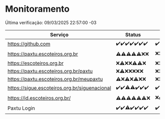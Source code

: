 # Monitoramento

Última verificação: 09/03/2025 22:57:00 -03

|Serviço|Status|Últimas 24h|
|---|---|---|
|https://github.com|<span title="2025-03-03: OK=23">✔️</span><span title="2025-03-04: OK=23">✔️</span><span title="2025-03-05: OK=23">✔️</span><span title="2025-03-06: OK=23">✔️</span><span title="2025-03-07: OK=23">✔️</span><span title="2025-03-08: OK=24">✔️</span><span title="2025-03-09: OK=2">✔️</span>|<span title="08/03/2025 23:27:00 -03 : 200">✔️</span><span title="09/03/2025 00:08:00 -03 : 200">✔️</span><span title="09/03/2025 01:08:00 -03 : 200">✔️</span><span title="09/03/2025 02:06:00 -03 : 200">✔️</span><span title="09/03/2025 03:09:00 -03 : 200">✔️</span><span title="09/03/2025 04:06:00 -03 : 200">✔️</span><span title="09/03/2025 05:09:00 -03 : 200">✔️</span><span title="09/03/2025 06:06:00 -03 : 200">✔️</span><span title="09/03/2025 07:06:00 -03 : 200">✔️</span><span title="09/03/2025 08:06:00 -03 : 200">✔️</span><span title="09/03/2025 09:11:00 -03 : 200">✔️</span><span title="09/03/2025 10:07:00 -03 : 200">✔️</span><span title="09/03/2025 11:04:00 -03 : 200">✔️</span><span title="09/03/2025 12:06:00 -03 : 200">✔️</span><span title="09/03/2025 13:07:00 -03 : 200">✔️</span><span title="09/03/2025 14:04:00 -03 : 200">✔️</span><span title="09/03/2025 15:08:00 -03 : 200">✔️</span><span title="09/03/2025 16:03:00 -03 : 200">✔️</span><span title="09/03/2025 17:07:00 -03 : 200">✔️</span><span title="09/03/2025 18:06:00 -03 : 200">✔️</span><span title="09/03/2025 19:06:00 -03 : 200">✔️</span><span title="09/03/2025 20:06:00 -03 : 200">✔️</span><span title="09/03/2025 21:36:00 -03 : 200">✔️</span><span title="09/03/2025 22:57:00 -03 : 200">✔️</span>|
|https://paxtu.escoteiros.org.br|<span title="2025-03-03: OK=1, Falhas=22">⚠️</span><span title="2025-03-04: OK=3, Falhas=20">⚠️</span><span title="2025-03-05: OK=3, Falhas=20">⚠️</span><span title="2025-03-06: OK=3, Falhas=20">⚠️</span><span title="2025-03-07: OK=4, Falhas=19">⚠️</span><span title="2025-03-08: Falhas=24">❌</span><span title="2025-03-09: Falhas=2">❌</span>|<span title="08/03/2025 23:27:00 -03 : 403">❌</span><span title="09/03/2025 00:08:00 -03 : 403">❌</span><span title="09/03/2025 01:08:00 -03 : 403">❌</span><span title="09/03/2025 02:06:00 -03 : 403">❌</span><span title="09/03/2025 03:09:00 -03 : 403">❌</span><span title="09/03/2025 04:06:00 -03 : 403">❌</span><span title="09/03/2025 05:09:00 -03 : 403">❌</span><span title="09/03/2025 06:06:00 -03 : 403">❌</span><span title="09/03/2025 07:06:00 -03 : 403">❌</span><span title="09/03/2025 08:06:00 -03 : 403">❌</span><span title="09/03/2025 09:11:00 -03 : 403">❌</span><span title="09/03/2025 10:07:00 -03 : 403">❌</span><span title="09/03/2025 11:04:00 -03 : 200">✔️</span><span title="09/03/2025 12:06:00 -03 : 403">❌</span><span title="09/03/2025 13:07:00 -03 : 403">❌</span><span title="09/03/2025 14:04:00 -03 : 403">❌</span><span title="09/03/2025 15:08:00 -03 : 403">❌</span><span title="09/03/2025 16:03:00 -03 : 403">❌</span><span title="09/03/2025 17:07:00 -03 : 403">❌</span><span title="09/03/2025 18:06:00 -03 : 403">❌</span><span title="09/03/2025 19:06:00 -03 : 200">✔️</span><span title="09/03/2025 20:06:00 -03 : 403">❌</span><span title="09/03/2025 21:36:00 -03 : 403">❌</span><span title="09/03/2025 22:57:00 -03 : 403">❌</span>|
|https://escoteiros.org.br|<span title="2025-03-03: Falhas=23">❌</span><span title="2025-03-04: OK=1, Falhas=22">⚠️</span><span title="2025-03-05: Falhas=23">❌</span><span title="2025-03-06: Falhas=23">❌</span><span title="2025-03-07: OK=1, Falhas=22">⚠️</span><span title="2025-03-08: OK=1, Falhas=23">⚠️</span><span title="2025-03-09: Falhas=2">❌</span>|<span title="08/03/2025 23:27:00 -03 : 403">❌</span><span title="09/03/2025 00:08:00 -03 : 403">❌</span><span title="09/03/2025 01:08:00 -03 : 403">❌</span><span title="09/03/2025 02:06:00 -03 : 403">❌</span><span title="09/03/2025 03:09:00 -03 : 403">❌</span><span title="09/03/2025 04:06:00 -03 : 403">❌</span><span title="09/03/2025 05:09:00 -03 : 403">❌</span><span title="09/03/2025 06:06:00 -03 : 403">❌</span><span title="09/03/2025 07:06:00 -03 : 403">❌</span><span title="09/03/2025 08:06:00 -03 : 403">❌</span><span title="09/03/2025 09:11:00 -03 : 403">❌</span><span title="09/03/2025 10:07:00 -03 : 403">❌</span><span title="09/03/2025 11:04:00 -03 : 403">❌</span><span title="09/03/2025 12:06:00 -03 : 403">❌</span><span title="09/03/2025 13:07:00 -03 : 403">❌</span><span title="09/03/2025 14:04:00 -03 : 403">❌</span><span title="09/03/2025 15:08:00 -03 : 403">❌</span><span title="09/03/2025 16:03:00 -03 : 403">❌</span><span title="09/03/2025 17:07:00 -03 : 403">❌</span><span title="09/03/2025 18:06:00 -03 : 403">❌</span><span title="09/03/2025 19:06:00 -03 : 403">❌</span><span title="09/03/2025 20:06:00 -03 : 403">❌</span><span title="09/03/2025 21:36:00 -03 : 403">❌</span><span title="09/03/2025 22:57:00 -03 : 403">❌</span>|
|https://paxtu.escoteiros.org.br/paxtu|<span title="2025-03-03: Falhas=23">❌</span><span title="2025-03-04: OK=1, Falhas=22">⚠️</span><span title="2025-03-05: Falhas=23">❌</span><span title="2025-03-06: Falhas=23">❌</span><span title="2025-03-07: Falhas=23">❌</span><span title="2025-03-08: Falhas=24">❌</span><span title="2025-03-09: Falhas=2">❌</span>|<span title="08/03/2025 23:27:00 -03 : 403">❌</span><span title="09/03/2025 00:08:00 -03 : 403">❌</span><span title="09/03/2025 01:08:00 -03 : 403">❌</span><span title="09/03/2025 02:06:00 -03 : 403">❌</span><span title="09/03/2025 03:09:00 -03 : 403">❌</span><span title="09/03/2025 04:06:00 -03 : 403">❌</span><span title="09/03/2025 05:09:00 -03 : 403">❌</span><span title="09/03/2025 06:06:00 -03 : 403">❌</span><span title="09/03/2025 07:06:00 -03 : 403">❌</span><span title="09/03/2025 08:06:00 -03 : 403">❌</span><span title="09/03/2025 09:11:00 -03 : 403">❌</span><span title="09/03/2025 10:07:00 -03 : 403">❌</span><span title="09/03/2025 11:04:00 -03 : 403">❌</span><span title="09/03/2025 12:06:00 -03 : 403">❌</span><span title="09/03/2025 13:07:00 -03 : 403">❌</span><span title="09/03/2025 14:04:00 -03 : 403">❌</span><span title="09/03/2025 15:08:00 -03 : 403">❌</span><span title="09/03/2025 16:03:00 -03 : 403">❌</span><span title="09/03/2025 17:07:00 -03 : 403">❌</span><span title="09/03/2025 18:06:00 -03 : 403">❌</span><span title="09/03/2025 19:06:00 -03 : 403">❌</span><span title="09/03/2025 20:06:00 -03 : 403">❌</span><span title="09/03/2025 21:36:00 -03 : 403">❌</span><span title="09/03/2025 22:57:00 -03 : 403">❌</span>|
|https://paxtu.escoteiros.org.br/meupaxtu|<span title="2025-03-03: OK=2, Falhas=21">⚠️</span><span title="2025-03-04: Falhas=23">❌</span><span title="2025-03-05: OK=1, Falhas=22">⚠️</span><span title="2025-03-06: Falhas=23">❌</span><span title="2025-03-07: OK=1, Falhas=22">⚠️</span><span title="2025-03-08: Falhas=24">❌</span><span title="2025-03-09: Falhas=2">❌</span>|<span title="08/03/2025 23:27:00 -03 : 403">❌</span><span title="09/03/2025 00:08:00 -03 : 403">❌</span><span title="09/03/2025 01:08:00 -03 : 403">❌</span><span title="09/03/2025 02:06:00 -03 : 403">❌</span><span title="09/03/2025 03:09:00 -03 : 403">❌</span><span title="09/03/2025 04:06:00 -03 : 403">❌</span><span title="09/03/2025 05:09:00 -03 : 403">❌</span><span title="09/03/2025 06:06:00 -03 : 403">❌</span><span title="09/03/2025 07:06:00 -03 : 403">❌</span><span title="09/03/2025 08:06:00 -03 : 403">❌</span><span title="09/03/2025 09:11:00 -03 : 403">❌</span><span title="09/03/2025 10:07:00 -03 : 403">❌</span><span title="09/03/2025 11:04:00 -03 : 403">❌</span><span title="09/03/2025 12:06:00 -03 : 403">❌</span><span title="09/03/2025 13:07:00 -03 : 403">❌</span><span title="09/03/2025 14:04:00 -03 : 403">❌</span><span title="09/03/2025 15:08:00 -03 : 403">❌</span><span title="09/03/2025 16:03:00 -03 : 403">❌</span><span title="09/03/2025 17:07:00 -03 : 403">❌</span><span title="09/03/2025 18:06:00 -03 : 403">❌</span><span title="09/03/2025 19:06:00 -03 : 403">❌</span><span title="09/03/2025 20:06:00 -03 : 403">❌</span><span title="09/03/2025 21:36:00 -03 : 403">❌</span><span title="09/03/2025 22:57:00 -03 : 403">❌</span>|
|https://sigue.escoteiros.org.br/siguenacional|<span title="2025-03-03: OK=23">✔️</span><span title="2025-03-04: OK=23">✔️</span><span title="2025-03-05: OK=22, Falhas=1">⚠️</span><span title="2025-03-06: OK=22, Falhas=1">⚠️</span><span title="2025-03-07: OK=23">✔️</span><span title="2025-03-08: OK=24">✔️</span><span title="2025-03-09: OK=2">✔️</span>|<span title="08/03/2025 23:27:00 -03 : 200">✔️</span><span title="09/03/2025 00:08:00 -03 : 200">✔️</span><span title="09/03/2025 01:08:00 -03 : 200">✔️</span><span title="09/03/2025 02:06:00 -03 : 200">✔️</span><span title="09/03/2025 03:09:00 -03 : 200">✔️</span><span title="09/03/2025 04:06:00 -03 : 200">✔️</span><span title="09/03/2025 05:09:00 -03 : 200">✔️</span><span title="09/03/2025 06:06:00 -03 : 200">✔️</span><span title="09/03/2025 07:06:00 -03 : 200">✔️</span><span title="09/03/2025 08:06:00 -03 : 200">✔️</span><span title="09/03/2025 09:11:00 -03 : 200">✔️</span><span title="09/03/2025 10:07:00 -03 : 200">✔️</span><span title="09/03/2025 11:04:00 -03 : 200">✔️</span><span title="09/03/2025 12:06:00 -03 : 200">✔️</span><span title="09/03/2025 13:07:00 -03 : 200">✔️</span><span title="09/03/2025 14:04:00 -03 : 200">✔️</span><span title="09/03/2025 15:08:00 -03 : 200">✔️</span><span title="09/03/2025 16:03:00 -03 : 200">✔️</span><span title="09/03/2025 17:07:00 -03 : 200">✔️</span><span title="09/03/2025 18:06:00 -03 : 200">✔️</span><span title="09/03/2025 19:06:00 -03 : 200">✔️</span><span title="09/03/2025 20:06:00 -03 : 200">✔️</span><span title="09/03/2025 21:36:00 -03 : 200">✔️</span><span title="09/03/2025 22:57:00 -03 : 200">✔️</span>|
|https://id.escoteiros.org.br/|<span title="2025-03-03: OK=2, Falhas=21">⚠️</span><span title="2025-03-04: OK=2, Falhas=21">⚠️</span><span title="2025-03-05: OK=5, Falhas=18">⚠️</span><span title="2025-03-06: OK=2, Falhas=21">⚠️</span><span title="2025-03-07: OK=1, Falhas=22">⚠️</span><span title="2025-03-08: OK=1, Falhas=23">⚠️</span><span title="2025-03-09: Falhas=2">❌</span>|<span title="08/03/2025 23:27:00 -03 : 403">❌</span><span title="09/03/2025 00:08:00 -03 : 200">✔️</span><span title="09/03/2025 01:08:00 -03 : 403">❌</span><span title="09/03/2025 02:06:00 -03 : 200">✔️</span><span title="09/03/2025 03:09:00 -03 : 403">❌</span><span title="09/03/2025 04:06:00 -03 : 403">❌</span><span title="09/03/2025 05:09:00 -03 : 403">❌</span><span title="09/03/2025 06:06:00 -03 : 200">✔️</span><span title="09/03/2025 07:06:00 -03 : 403">❌</span><span title="09/03/2025 08:06:00 -03 : 403">❌</span><span title="09/03/2025 09:11:00 -03 : 200">✔️</span><span title="09/03/2025 10:07:00 -03 : 403">❌</span><span title="09/03/2025 11:04:00 -03 : 403">❌</span><span title="09/03/2025 12:06:00 -03 : 403">❌</span><span title="09/03/2025 13:07:00 -03 : 403">❌</span><span title="09/03/2025 14:04:00 -03 : 403">❌</span><span title="09/03/2025 15:08:00 -03 : 403">❌</span><span title="09/03/2025 16:03:00 -03 : 403">❌</span><span title="09/03/2025 17:07:00 -03 : 403">❌</span><span title="09/03/2025 18:06:00 -03 : 403">❌</span><span title="09/03/2025 19:06:00 -03 : 403">❌</span><span title="09/03/2025 20:06:00 -03 : 403">❌</span><span title="09/03/2025 21:36:00 -03 : 403">❌</span><span title="09/03/2025 22:57:00 -03 : 403">❌</span>|
|Paxtu Login|<span title="2025-03-03: OK=23">✔️</span><span title="2025-03-04: OK=23">✔️</span><span title="2025-03-05: OK=22, Falhas=1">⚠️</span><span title="2025-03-06: OK=23">✔️</span><span title="2025-03-07: OK=23">✔️</span><span title="2025-03-08: OK=24">✔️</span><span title="2025-03-09: OK=2">✔️</span>|<span title="08/03/2025 23:27:00 -03 : 200">✔️</span><span title="09/03/2025 00:08:00 -03 : 200">✔️</span><span title="09/03/2025 01:08:00 -03 : 200">✔️</span><span title="09/03/2025 02:06:00 -03 : 200">✔️</span><span title="09/03/2025 03:09:00 -03 : 200">✔️</span><span title="09/03/2025 04:06:00 -03 : 200">✔️</span><span title="09/03/2025 05:09:00 -03 : 200">✔️</span><span title="09/03/2025 06:06:00 -03 : 200">✔️</span><span title="09/03/2025 07:06:00 -03 : 200">✔️</span><span title="09/03/2025 08:06:00 -03 : 200">✔️</span><span title="09/03/2025 09:11:00 -03 : 200">✔️</span><span title="09/03/2025 10:07:00 -03 : 200">✔️</span><span title="09/03/2025 11:04:00 -03 : 200">✔️</span><span title="09/03/2025 12:06:00 -03 : 200">✔️</span><span title="09/03/2025 13:07:00 -03 : 200">✔️</span><span title="09/03/2025 14:04:00 -03 : 200">✔️</span><span title="09/03/2025 15:08:00 -03 : 200">✔️</span><span title="09/03/2025 16:03:00 -03 : 200">✔️</span><span title="09/03/2025 17:07:00 -03 : 200">✔️</span><span title="09/03/2025 18:06:00 -03 : 200">✔️</span><span title="09/03/2025 19:06:00 -03 : 200">✔️</span><span title="09/03/2025 20:06:00 -03 : 200">✔️</span><span title="09/03/2025 21:36:00 -03 : 200">✔️</span><span title="09/03/2025 22:57:00 -03 : 200">✔️</span>|
